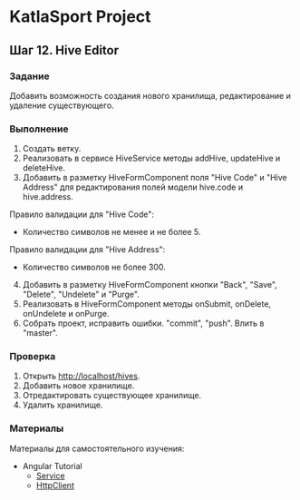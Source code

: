 # KatlaSport Project

## Шаг 12. Hive Editor

### Задание

Добавить возможность создания нового хранилища, редактирование и удаление существующего.

### Выполнение

1. Создать ветку.
2. Реализовать в сервисе HiveService методы addHive, updateHive и deleteHive.
3. Добавить в разметку HiveFormComponent поля "Hive Code" и "Hive Address" для редактирования полей модели  hive.code и hive.address.

Правило валидации для "Hive Code":
* Количество символов не менее и не более 5.

Правило валидации для "Hive Address":
* Количество символов не более 300.

4. Добавить в разметку HiveFormComponent кнопки "Back", "Save", "Delete", "Undelete" и "Purge".
5. Реализовать в HiveFormComponent методы onSubmit, onDelete, onUndelete и onPurge.
6. Собрать проект, исправить ошибки. "commit", "push". Влить в "master".

### Проверка

1. Открыть [http://localhost/hives](http://localhost:4200/hives).
2. Добавить новое хранилище.
3. Отредактировать существующее хранилище.
4. Удалить хранилище.

### Материалы

Материалы для самостоятельного изучения:
* Angular Tutorial
  * [Service](https://angular.io/tutorial/toh-pt4)
  * [HttpClient](https://angular.io/guide/http)
